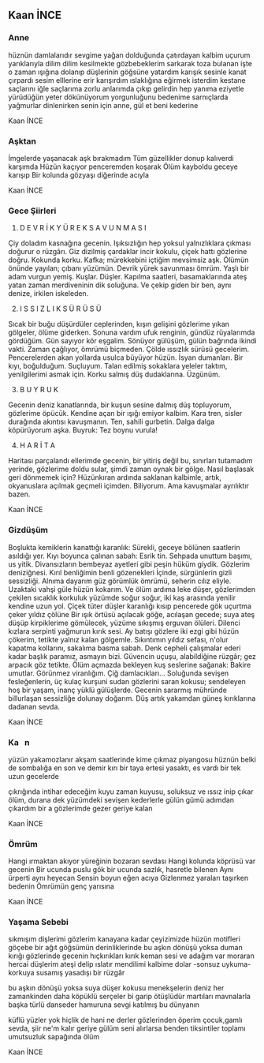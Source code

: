 ## Kaan İNCE

### Anne

hüznün damlalarıdır sevgime yağan
dolduğunda çatırdayan kalbim uçurum yarıklarıyla
dilim dilim kesilmekte gözbebeklerim
sarkarak toza bulanan
işte o zaman
ışığına dolanıp düşlerinin göğsüne yatardım
karışık sesinle kanat çırpardı sesim
elllerine erir karışırdım ıslaklığına
eğirmek isterdim kestane saçlarını iğle saçlarıma
zorlu anlarımda çıkıp gelirdin hep yanıma
eziyetle yürüdüğün yeter
dökünüyorum yorgunluğunu bedenime
sarnıçlarda yağmurlar dinlenirken senin için 
anne, gül et beni kederine

Kaan İNCE

###  Aşktan

İmgelerde yaşanacak aşk bırakmadım
Tüm güzellikler donup kalıverdi karşımda
Hüzün kaçıyor penceremden koşarak
Ölüm kayboldu geceye karışıp 
Bir kolunda gözyaşı diğerinde acıyla

Kaan İNCE

### Gece Şiirleri

1. D E V R İ K    Y Ü R E K    S A V U N M A S I

Çiy doladım kasnağına gecenin. Işıksızlığın hep
yoksul  yalnızlıklara çıkması doğurur o rüzgârı.
Giz dizilmiş çardaklar incir kokulu, çiçek hattı
gözlerine doğru. Kokunda korku. Kafka; mürekkebini
içtiğim mevsimsiz aşk. Ölümün önünde yayılan;
çıbanı yüzümün. Devrik yürek savunması ömrüm.
Yaşlı bir adam vurgun yemiş. Kuşlar. Düşler.
Kapılma saatleri, basamaklarında ateş yatan zaman
merdiveninin dik soluğuna. Ve çekip giden bir ben,
aynı denize, irkilen iskeleden.

2. I S S I Z L I K    S Ü R Ü S Ü

Sıcak bir buğu düşürdüler ceplerinden, kışın gelişini
gözlerime yıkan gölgeler, ölüme giderken. Sonuna vardım
ufuk renginin, gündüz rüyalarımda gördüğüm. Gün sayıyor
kör eşgalim. Sönüyor gülüşüm, gülün bağrında ikindi vakti.
Zaman çağlıyor, ömrümü biçmeden. Çölde ıssızlık sürüsü
gecelerim. Pencerelerden akan yollarda usulca büyüyor
hüzün. İsyan dumanları. Bir kıyı, boğulduğum. Suçluyum.
Talan edilmiş sokaklara yeleler taktım, yenilgilerimi
asmak için. Korku salmış düş dudaklarına. Üzgünüm.

3. B U Y R U K

Gecenin deniz kanatlarında, bir kuşun sesine dalmış
düş topluyorum, gözlerime öpücük. Kendine açan bir ışığı
emiyor kalbim. Kara tren, sisler durağında akıntısı
kavuşmanın. Ten, sahili gurbetin. Dalga dalga köpürüyorum
aşka. Buyruk: Tez boynu vurula!

4. H A R İ T A

Haritası parçalandı ellerimde gecenin, bir yitiriş değil
bu, sınırları tutamadım yerinde, gözlerime doldu sular,
şimdi zaman oynak bir gölge. Nasıl başlasak geri dönmemek
için? Hüzünkıran  ardında saklanan kalbimle, artık, okyanuslara
açılmak geçmeli içimden. Biliyorum. Ama kavuşmalar ayrılıktır
bazen.

Kaan İNCE

### Gizdüşüm

Boşlukta kemiklerin kanattığı karanlık: Sürekli,
geceye bölünen saatlerin asıldığı yer. Kıyı boyunca
çalınan sabah: Esrik tin. Sehpada unuttum başımı, us yitik.
Divansızların bembeyaz ayetleri gibi peşin hüküm giydik.
Gözlerim deniziğnesi.
Kırıl benliğimin benli gözenekleri
İçinde, sürgünlerin gizli sessizliği.
Alnıma dayarım güz görümlük ömrümü, seherin cılız eliyle.
Uzaktaki vahşi güle hüzün kokarım. Ve ölüm ardıma leke
düşer, gözlerimden çekilen sıcaklık korkuluk yüzümde
soğur soğur, iki kaş arasında yenilir kendine uzun yol.
Çiçek tüter düşler karanlığı kısıp pencerede
gök uçurtma çeker yıldız çölüne
Bir ışık örtüsü açılacak göğe, acılaşan gecede; suya ateş
düşüp kirpiklerime gömülecek, yüzüme sıkışmış erguvan
ölüleri. Dilenci kızlara serpinti yağmurun kırık sesi.
Ay batışı gözlere iki ezgi gibi hüzün çökerim, tetikte
yalnız kalan gölgemle. Sıkıntımın yıldız sefası, n'olur
kapatma kollarını, sakalıma basma sabah. Denk cepheli
çalışmalar ederi kadar başlık paramız, asmayın bizi.
Güvencin uçuşu, alabildiğine rüzgâr;
gez arpacık göz tetikte.
Ölüm açmazda bekleyen kuş seslerine sağanak: Bakire
umutlar. Görünmez viranlığım. Çiğ damlacıkları...
Soluğunda sevişen fesleğenlerin, üç kulaç kurşuni sudan
gözlerini saran kokusu; sendeleyen hoş bir yaşam,
inanç yüklü gülüşlerde. Gecenin sararmış mühründe billurlaşan
sessizliğe dolunay doğarım.
Düş artık yakamdan
güneş kırıklarına dadanan sevda.

Kaan İNCE

### Ka   n

yüzün yakamozlanır akşam saatlerinde
kime çıkmaz piyangosu hüznün
belki de sombalığa en son
ve demir kırı bir taya
ertesi yasaktı, es vardı
bir tek uzun gecelerde

çıkrığında intihar edeceğim kuyu
zaman kuyusu, soluksuz ve ıssız
inip çıkar ölüm, durana dek yüzümdeki
sevişen kederlerle gülün gümü
adımdan çıkardım bir a
gözlerimde gezer geriye kalan

Kaan İNCE

###  Ömrüm

Hangi ırmaktan akıyor yüreğinin bozaran sevdası
Hangi kolunda köprüsü var gecenin
Bir ucunda puslu gök bir ucunda sazlık, hasretle bilenen
Aynı ürperti aynı heyecan
Sensin boyun eğen acıya
Gizlenmez yaraları taşırken bedenin
Ömrümün genç yarısına

Kaan İNCE

### Yaşama Sebebi

sıkmışım dişlerimi gözlerim kanayana kadar 
çeyizimizde hüzün motifleri 
göçebe bir ağıt göğsümün derinliklerinde 
bu aşkın dönüşü yoksa 
duman kırığı gözlerinde gecenin hıçkırıkları 
kırık keman sesi ve adağım var 
moraran hercai düşlerim ateşi delip ıslatır mendilimi 
kalbime dolar -sonsuz uykuma- korkuya susamış yasadışı bir rüzgâr 

bu aşkın dönüşü yoksa 
suya düşer kokusu menekşelerin 
deniz her zamankinden daha köpüklü 
serçeler bi garip ötüşlüdür 
martıları mavnalarla başka türlü danseder hamuruna sevgi katılmış bu dünyanın 

küflü yüzler yok hiçlik de 
hani ne derler gözlerinden öperim çocuk,gamlı sevda, şiir 
ne'm kalır geriye gülüm seni alırlarsa benden 
tiksintiler toplamı umutsuzluk sapağında ölüm

Kaan İNCE